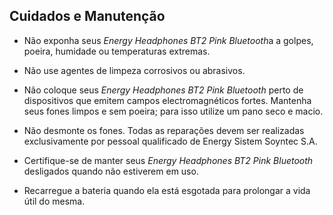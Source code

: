 ## Cuidados e Manutenção 
- Não exponha seus *Energy Headphones BT2 Pink Bluetooth*a a golpes, poeira, humidade ou temperaturas extremas. 
- Não use agentes de limpeza corrosivos ou abrasivos. 

- Não coloque seus *Energy Headphones BT2 Pink Bluetooth* perto de dispositivos que emitem campos electromagnéticos fortes. Mantenha seus fones limpos e sem poeira; para isso utilize um pano seco e macio.
- Não desmonte os fones. Todas as reparações devem ser realizadas exclusivamente por pessoal qualificado de Energy Sistem Soyntec S.A. 
- Certifique-se de manter seus *Energy Headphones BT2 Pink Bluetooth* desligados quando não estiverem em uso. 
- Recarregue a bateria quando ela está esgotada para prolongar a vida útil do mesma.
